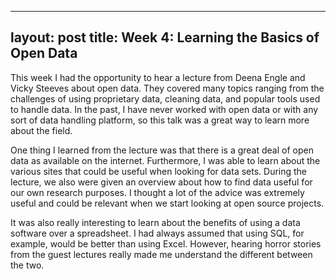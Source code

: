  ---
layout: post
title: Week 4: Learning the Basics of Open Data
---

This week I had the opportunity to hear a lecture from Deena Engle and Vicky Steeves about open data.  They covered many topics ranging from the challenges of using proprietary data, cleaning data, and popular tools used to handle data. In the past, I have never worked with open data or with any sort of data handling platform, so this talk was a great way to learn more about the field. 

One thing I learned from the lecture was that there is a great deal of open data as available on the internet. Furthermore, I was able to learn about the various sites that could be useful when looking for data sets. During the lecture, we also were given an overview about how to find data useful for our own research purposes. I thought a lot of the advice was extremely useful and could be relevant when we start looking at open source projects. 

It was also really interesting to learn about the benefits of using a data software over a spreadsheet. I had always assumed that using SQL, for example, would be better than using Excel. However, hearing horror stories from the guest lectures really made me understand the different between the two. 

